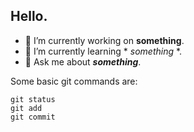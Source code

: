 ## Hello.

- 🔭 I’m currently working on **something**.
- 🌱 I’m currently learning * *something* *.
- 💬 Ask me about ***something***.

Some basic git commands are:
```
git status
git add
git commit
```

